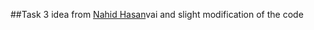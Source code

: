 ##Task 3
idea from <a href="[https://github.com/Nahid-Hassan](https://github.com/Nahid-Hassan/cseru-labs/tree/main/cryptography/03_Transposition_Cipher)">Nahid Hasan</a>vai and slight modification of the code
